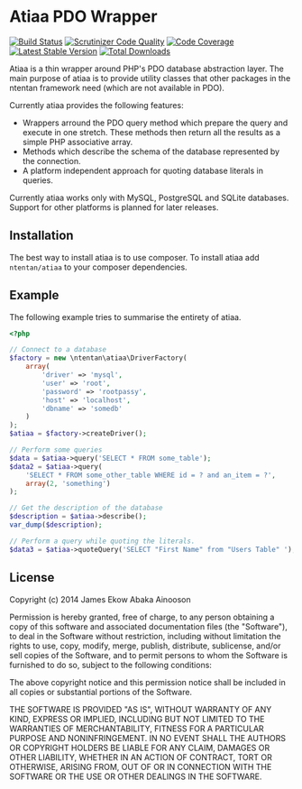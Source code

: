 Atiaa PDO Wrapper
=================

[![Build Status](https://github.com/ntentan/atiaa/actions/workflows/tests.yml/badge.svg)](https://github.com/ntentan/atiaa/actions/workflows/tests.yml)
[![Scrutinizer Code Quality](https://scrutinizer-ci.com/g/ntentan/atiaa/badges/quality-score.png?b=main)](https://scrutinizer-ci.com/g/ntentan/atiaa/?branch=main)
[![Code Coverage](https://scrutinizer-ci.com/g/ntentan/atiaa/badges/coverage.png?b=main)](https://scrutinizer-ci.com/g/ntentan/atiaa/?branch=main)
[![Latest Stable Version](https://poser.pugx.org/ntentan/atiaa/version.svg)](https://packagist.org/packages/ntentan/atiaa)
[![Total Downloads](https://poser.pugx.org/ntentan/atiaa/downloads.svg)](https://packagist.org/packages/ntentan/atiaa)

Atiaa is a thin wrapper around PHP's PDO database abstraction layer. The main 
purpose of atiaa is to provide utility classes that other packages in the 
ntentan framework need (which are not available in PDO). 

Currently atiaa provides the following features:
 - Wrappers arround the PDO query method which prepare the query and execute in 
   one stretch. These methods then return all the results as a simple 
   PHP associative array.
 - Methods which describe the schema of the database represented by the connection. 
 - A platform independent approach for quoting database literals in queries.

Currently atiaa works only with MySQL, PostgreSQL and SQLite databases. 
Support for other platforms is planned for later releases.

Installation
------------
The best way to install atiaa is to use composer. To install atiaa add 
`ntentan/atiaa` to your composer dependencies.

Example
-------
The following example tries to summarise the entirety of atiaa.

````php
<?php

// Connect to a database
$factory = new \ntentan\atiaa\DriverFactory(
    array(
        'driver' => 'mysql',
        'user' => 'root',
        'password' => 'rootpassy',
        'host' => 'localhost',
        'dbname' => 'somedb'
    )
);
$atiaa = $factory->createDriver();

// Perform some queries
$data = $atiaa->query('SELECT * FROM some_table');
$data2 = $atiaa->query(
    'SELECT * FROM some_other_table WHERE id = ? and an_item = ?', 
    array(2, 'something')
);

// Get the description of the database
$description = $atiaa->describe();
var_dump($description);

// Perform a query while quoting the literals.
$data3 = $atiaa->quoteQuery('SELECT "First Name" from "Users Table" ');
````

License
-------
Copyright (c) 2014 James Ekow Abaka Ainooson

Permission is hereby granted, free of charge, to any person obtaining
a copy of this software and associated documentation files (the
"Software"), to deal in the Software without restriction, including
without limitation the rights to use, copy, modify, merge, publish,
distribute, sublicense, and/or sell copies of the Software, and to
permit persons to whom the Software is furnished to do so, subject to
the following conditions:

The above copyright notice and this permission notice shall be
included in all copies or substantial portions of the Software.

THE SOFTWARE IS PROVIDED "AS IS", WITHOUT WARRANTY OF ANY KIND,
EXPRESS OR IMPLIED, INCLUDING BUT NOT LIMITED TO THE WARRANTIES OF
MERCHANTABILITY, FITNESS FOR A PARTICULAR PURPOSE AND
NONINFRINGEMENT. IN NO EVENT SHALL THE AUTHORS OR COPYRIGHT HOLDERS BE
LIABLE FOR ANY CLAIM, DAMAGES OR OTHER LIABILITY, WHETHER IN AN ACTION
OF CONTRACT, TORT OR OTHERWISE, ARISING FROM, OUT OF OR IN CONNECTION
WITH THE SOFTWARE OR THE USE OR OTHER DEALINGS IN THE SOFTWARE.
